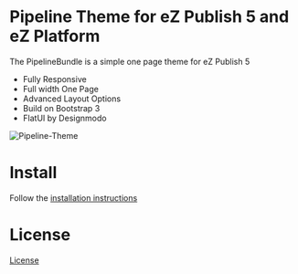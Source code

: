 # Pipeline Theme for eZ Publish 5 and eZ Platform

The PipelineBundle is a simple one page theme for eZ Publish 5

- Fully Responsive
- Full width One Page
- Advanced Layout Options
- Build on Bootstrap 3
- FlatUI by Designmodo

![Pipeline-Theme](https://raw.github.com/AgenceYuzu/PipelineBundle/master/Resources/doc/images/Pipeline-Theme-for-eZ-Publish.png)


# Install

Follow the [installation instructions](Resources/doc/INSTALL.md)


# License
[License](LICENSE)
